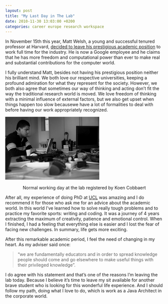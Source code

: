 ```yaml
---
layout: post
title: "My Last Day in The Lab"
date: 2010-11-30 13:03:00 +0200
categories: career europe research workspace
---
```


In November 15th this year, Matt Welsh, a young and successful tenured professor at Harvard, [decided to leave his prestigious academic position](http://matt-welsh.blogspot.com/2010/11/why-im-leaving-harvard.html) to work full time for the industry. He is now a Google employee and he claims that he has more freedom and computational power than ever to make real and substantial contributions for the computer world.

I fully understand Matt, besides not having his prestigious position neither his brilliant mind. We both love our respective universities, keeping a profound admiration for what they represent for the society. However, we both also agree that sometimes our way of thinking and acting don’t fit the way the traditional research world is moved. We love freedom of thinking with a minimal influence of external factors, but we also get upset when things happen too slow becausewe have a lot of formalities to deal with before having our work appropriately recognized.

![UCL2057-25C2-25A9Koen_Cobbaert-300x200.jpg](/images/posts/UCL2057-25C2-25A9Koen_Cobbaert-300x200.jpg)
<div style="text-align: center;">Normal working day at the lab registered by Koen Cobbaert</div>

After all, my experience of doing PhD at [UCL](http://www.uclouvain.be/) was amazing and I do recommend it for those who ask me for an advice about the academic world. In this world I’ve learned how to solve really tough problems and to practice my favorite sports: writing and coding. It was a journey of 4 years extracting the maximum of creativity, patience and emotional control. When I finished, I had a feeling that everything else is easier and I lost the fear of facing new challenges. In summary, life gets more exciting.

After this remarkable academic period, I feel the need of changing in my heart. As my adviser said once:

> “we are fundamentally educators and in order to spread knowledge people should come and go elsewhere to make useful things with their privileged knowledge”.

I do agree with his statement and that’s one of the reasons I’m leaving the lab today. Because I believe it’s time to leave my sit available for another brave student who is looking for this wonderful life experience. And I should follow my path, doing what I love to do, which is work as a Java Architect in the corporate world.
